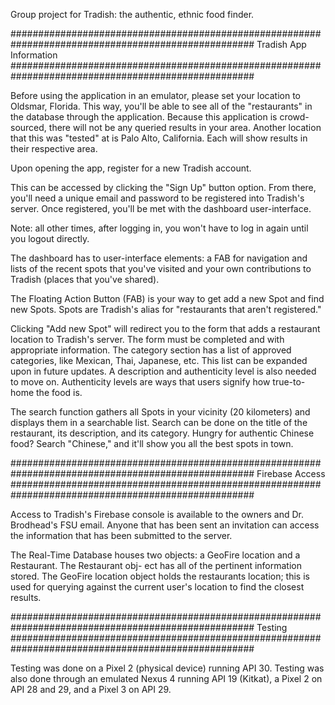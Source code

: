 Group project for Tradish: the authentic, ethnic food finder.

####################################################################################################
                                    Tradish App Information
####################################################################################################

Before using the application in an emulator, please set your location to Oldsmar, Florida. This way,
you'll be able to see all of the "restaurants" in the database through the application. Because this
application is crowd-sourced, there will not be any queried results in your area. Another location
that this was "tested" at is Palo Alto, California. Each will show results in their respective area.

Upon opening the app, register for a new Tradish account.

This can be accessed by clicking the "Sign Up" button option. From there, you'll need a unique email
and password to be registered into Tradish's server. Once registered, you'll be met with the
dashboard user-interface.

Note: all other times, after logging in, you won't have to log in again until you logout directly.

The dashboard has to user-interface elements: a FAB for navigation and lists of the recent spots
that you've visited and your own contributions to Tradish (places that you've shared).

The Floating Action Button (FAB) is your way to get add a new Spot and find new Spots. Spots are
Tradish's alias for "restaurants that aren't registered."

Clicking "Add new Spot" will redirect you to the form that adds a restaurant location to Tradish's
server. The form must be completed and with appropriate information. The category section has a
list of approved categories, like Mexican, Thai, Japanese, etc. This list can be expanded upon in
future updates. A description and authenticity level is also needed to move on. Authenticity levels
are ways that users signify how true-to-home the food is.

The search function gathers all Spots in your vicinity (20 kilometers) and displays them in a
searchable list. Search can be done on the title of the restaurant, its description, and its
category. Hungry for authentic Chinese food? Search "Chinese," and it'll show you all the best spots
in town.

####################################################################################################
                                        Firebase Access
####################################################################################################

Access to Tradish's Firebase console is available to the owners and Dr. Brodhead's FSU email. Anyone
that has been sent an invitation can access the information that has been submitted to the server.

The Real-Time Database houses two objects: a GeoFire location and a Restaurant. The Restaurant obj-
ect has all of the pertinent information stored. The GeoFire location object holds the restaurants
location; this is used for querying against the current user's location to find the closest results.

####################################################################################################
                                            Testing
####################################################################################################

Testing was done on a Pixel 2 (physical device) running API 30. Testing was also done through an
emulated Nexus 4 running API 19 (Kitkat), a Pixel 2 on API 28 and 29, and a Pixel 3 on API 29.                                             